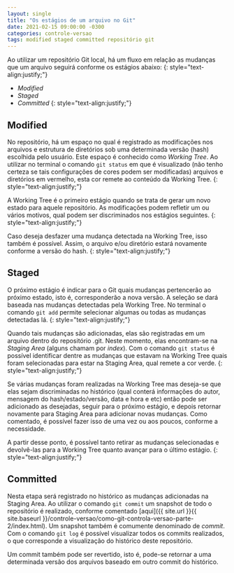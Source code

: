 ```yaml
---
layout: single
title: "Os estágios de um arquivo no Git"
date: 2021-02-15 09:00:00 -0300
categories: controle-versao
tags: modified staged committed repositório git
---
```


Ao utilizar um repositório Git local, há um fluxo em relação as mudanças que um arquivo seguirá conforme os estágios abaixo:
{: style="text-align:justify;"}

- _Modified_
- _Staged_
- _Committed_
{: style="text-align:justify;"}

## Modified

No repositório, há um espaço no qual é registrado as modificações nos arquivos e estrutura de diretórios sob uma determinada versão (hash) escolhida pelo usuário. Este espaço é conhecido como _Working Tree_. Ao utilizar no terminal o comando `git status` em que é visualizado (não tenho certeza se tais configurações de cores podem ser modificadas) arquivos e diretórios em vermelho, esta cor remete ao conteúdo da Working Tree.
{: style="text-align:justify;"}

A Working Tree é o primeiro estágio quando se trata de gerar um novo estado para aquele repositório. As modificações podem refletir um ou vários motivos, qual podem ser discriminados nos estágios seguintes.
{: style="text-align:justify;"}

Caso deseja desfazer uma mudança detectada na Working Tree, isso também é possível. Assim, o arquivo e/ou diretório estará novamente conforme a versão do hash.
{: style="text-align:justify;"}

## Staged

O próximo estágio é indicar para o Git quais mudanças pertencerão ao próximo estado, isto é, corresponderão a nova versão. A seleção se dará baseada nas mudanças detectadas pela Working Tree. No terminal o comando `git add` permite selecionar algumas ou todas as mudanças detectadas lá.
{: style="text-align:justify;"}

Quando tais mudanças são adicionadas, elas são registradas em um arquivo dentro do repositório .git. Neste momento, elas encontram-se na _Staging Area_ (alguns chamam por _index_). Com o comando `git status` é possível identificar dentre as mudanças que estavam na Working Tree quais foram selecionadas para estar na Staging Area, qual remete a cor verde.
{: style="text-align:justify;"}

Se várias mudanças foram realizadas na Working Tree mas deseja-se que elas sejam discriminadas no histórico (qual conterá informações do autor, mensagem do hash/estado/versão, data e hora e etc) então pode ser adicionado as desejadas, seguir para o próximo estágio, e depois retornar novamente para Staging Area para adicionar novas mudanças. Como comentado, é possível fazer isso de uma vez ou aos poucos, conforme a necessidade.

A partir desse ponto, é possível tanto retirar as mudanças selecionadas e devolvê-las para a Working Tree quanto avançar para o último estágio.
{: style="text-align:justify;"}

## Committed

Nesta etapa será registrado no histórico as mudanças adicionadas na Staging Area. Ao utilizar o comando `git commit` um snapshot de todo o repositório é realizado, conforme comentado [aqui]({{ site.url }}{{ site.baseurl }}/controle-versao/como-git-controla-versao-parte-2/index.html). Um snapshot também é comumente denominado de _commit_. Com o comando `git log` é possível visualizar todos os commits realizados, o que corresponde a visualização do histórico deste repositório.

Um commit também pode ser revertido, isto é, pode-se retornar a uma determinada versão dos arquivos baseado em outro commit do histórico.